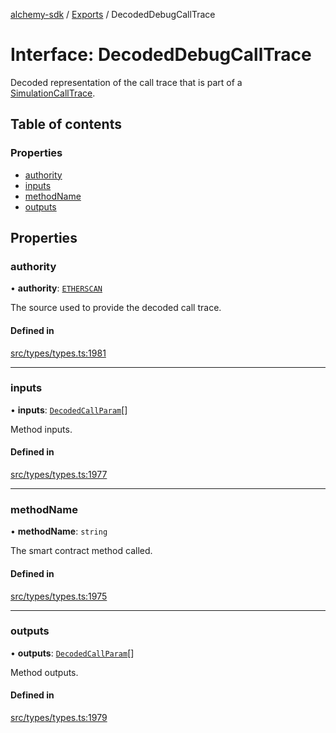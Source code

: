 [alchemy-sdk](../README.md) / [Exports](../modules.md) / DecodedDebugCallTrace

# Interface: DecodedDebugCallTrace

Decoded representation of the call trace that is part of a
[SimulationCallTrace](SimulationCallTrace.md).

## Table of contents

### Properties

- [authority](DecodedDebugCallTrace.md#authority)
- [inputs](DecodedDebugCallTrace.md#inputs)
- [methodName](DecodedDebugCallTrace.md#methodname)
- [outputs](DecodedDebugCallTrace.md#outputs)

## Properties

### authority

• **authority**: [`ETHERSCAN`](../enums/DecodingAuthority.md#etherscan)

The source used to provide the decoded call trace.

#### Defined in

[src/types/types.ts:1981](https://github.com/alchemyplatform/alchemy-sdk-js/blob/f2b072e/src/types/types.ts#L1981)

___

### inputs

• **inputs**: [`DecodedCallParam`](DecodedCallParam.md)[]

Method inputs.

#### Defined in

[src/types/types.ts:1977](https://github.com/alchemyplatform/alchemy-sdk-js/blob/f2b072e/src/types/types.ts#L1977)

___

### methodName

• **methodName**: `string`

The smart contract method called.

#### Defined in

[src/types/types.ts:1975](https://github.com/alchemyplatform/alchemy-sdk-js/blob/f2b072e/src/types/types.ts#L1975)

___

### outputs

• **outputs**: [`DecodedCallParam`](DecodedCallParam.md)[]

Method outputs.

#### Defined in

[src/types/types.ts:1979](https://github.com/alchemyplatform/alchemy-sdk-js/blob/f2b072e/src/types/types.ts#L1979)
